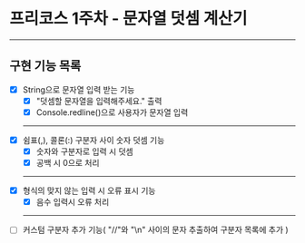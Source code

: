 # 프리코스 1주차 - 문자열 덧셈 계산기
---
## 구현 기능 목록
- [x] String으로 문자열 입력 받는 기능 <br>
  - [x] "덧셈할 문자열을 입력해주세요." 출력 <br>
  - [x] Console.redline()으로 사용자가 문자열 입력 <br>
  ---
- [X] 쉼표(,), 콜론(:) 구분자 사이 숫자 덧셈 기능 <br>
  - [X] 숫자와 구분자로 입력 시 덧셈 <br>
  - [X] 공백 시 0으로 처리 <br>
  ---
- [X] 형식의 맞지 않는 입력 시 오류 표시 기능 <br>
  - [X] 음수 입력시 오류 처리 <br>
  ---
- [ ] 커스텀 구분자 추가 기능( "//"와 "\n" 사이의 문자 추출하여 구분자 목록에 추가 )
